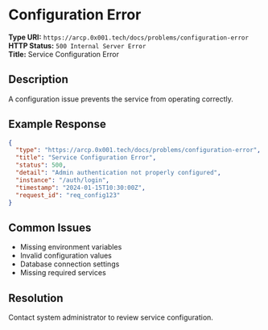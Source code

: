 # Configuration Error

**Type URI:** `https://arcp.0x001.tech/docs/problems/configuration-error`  
**HTTP Status:** `500 Internal Server Error`  
**Title:** Service Configuration Error

## Description

A configuration issue prevents the service from operating correctly.

## Example Response

```json
{
  "type": "https://arcp.0x001.tech/docs/problems/configuration-error",
  "title": "Service Configuration Error",
  "status": 500,
  "detail": "Admin authentication not properly configured",
  "instance": "/auth/login",
  "timestamp": "2024-01-15T10:30:00Z",
  "request_id": "req_config123"
}
```

## Common Issues

- Missing environment variables
- Invalid configuration values
- Database connection settings
- Missing required services

## Resolution

Contact system administrator to review service configuration.